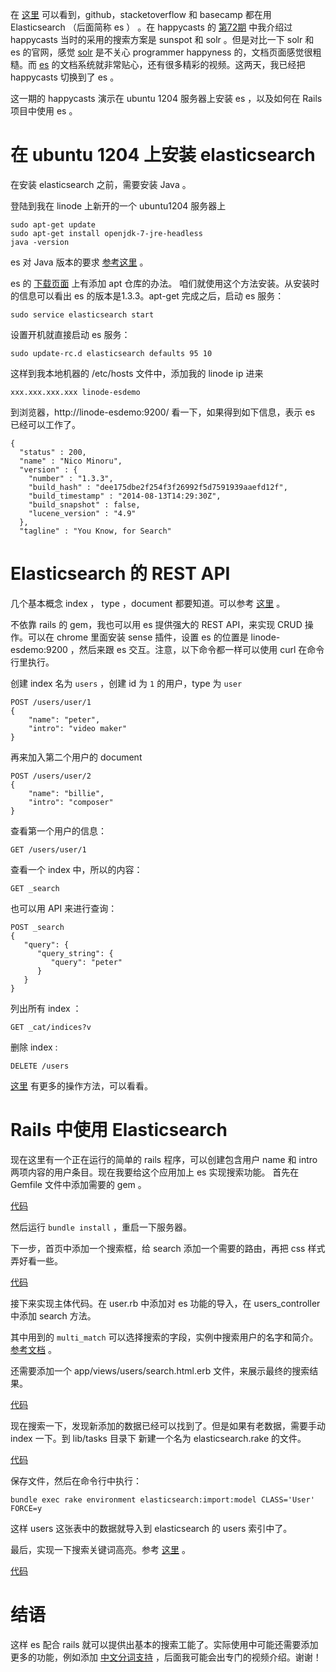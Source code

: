 <!-- this deprecate ep#72 -->

在 [这里](http://www.elasticsearch.org/case-study/) 可以看到，github，stacketoverflow 和 basecamp 都在用 Elasticsearch （后面简称 es ） 。在 happycasts 的 [第72期](http://haoduoshipin.com/episodes/72) 中我介绍过 happycasts 当时的采用的搜索方案是 sunspot 和 solr 。但是对比一下 solr 和 es 的官网，感觉 [solr](http://lucene.apache.org/solr/) 是不关心 programmer happyness 的，文档页面感觉很粗糙。而 [es](http://www.elasticsearch.org/) 的文档系统就非常贴心，还有很多精彩的视频。这两天，我已经把 happycasts 切换到了 es 。

这一期的 happycasts 演示在 ubuntu 1204 服务器上安装 es ，以及如何在 Rails 项目中使用 es 。

# 在 ubuntu 1204 上安装 elasticsearch

在安装 elasticsearch 之前，需要安装 Java 。

登陆到我在 linode 上新开的一个 ubuntu1204 服务器上

~~~
sudo apt-get update
sudo apt-get install openjdk-7-jre-headless
java -version
~~~

es 对 Java 版本的要求 [参考这里](http://www.elasticsearch.org/guide/en/elasticsearch/reference/current/setup.html) 。

es 的 [下载页面](http://www.elasticsearch.org/overview/elkdownloads/) 上有添加 apt 仓库的办法。 咱们就使用这个方法安装。从安装时的信息可以看出 es 的版本是1.3.3。apt-get 完成之后，启动 es 服务：

~~~
sudo service elasticsearch start
~~~

设置开机就直接启动 es 服务：

~~~
sudo update-rc.d elasticsearch defaults 95 10
~~~

这样到我本地机器的 /etc/hosts 文件中，添加我的 linode ip 进来

~~~
xxx.xxx.xxx.xxx linode-esdemo
~~~

到浏览器，http://linode-esdemo:9200/ 看一下，如果得到如下信息，表示 es 已经可以工作了。

~~~
{
  "status" : 200,
  "name" : "Nico Minoru",
  "version" : {
    "number" : "1.3.3",
    "build_hash" : "dee175dbe2f254f3f26992f5d7591939aaefd12f",
    "build_timestamp" : "2014-08-13T14:29:30Z",
    "build_snapshot" : false,
    "lucene_version" : "4.9"
  },
  "tagline" : "You Know, for Search"
~~~

# Elasticsearch 的 REST API

几个基本概念 index ， type ，document 都要知道。可以参考 [这里](http://www.elasticsearch.org/guide/en/elasticsearch/reference/current/_basic_concepts.html) 。

不依靠 rails 的 gem，我也可以用 es 提供强大的 REST API，来实现 CRUD 操作。可以在 chrome 里面安装 sense 插件，设置 es 的位置是 linode-esdemo:9200 ，然后来跟 es 交互。注意，以下命令都一样可以使用 curl 在命令行里执行。

创建 index 名为 `users` ，创建 id 为 `1` 的用户，type 为 `user`

~~~
POST /users/user/1
{
    "name": "peter",
    "intro": "video maker"
}
~~~

再来加入第二个用户的 document

~~~
POST /users/user/2
{
    "name": "billie",
    "intro": "composer"
}
~~~

查看第一个用户的信息：

~~~
GET /users/user/1
~~~

查看一个 index 中，所以的内容：

~~~
GET _search
~~~

也可以用 API 来进行查询：

~~~
POST _search
{
   "query": {
      "query_string": {
         "query": "peter"
      }
   }
}
~~~

列出所有 index ：

~~~
GET _cat/indices?v
~~~

删除 index :

~~~
DELETE /users
~~~

[这里](http://joelabrahamsson.com/elasticsearch-101/) 有更多的操作方法，可以看看。

# Rails 中使用 Elasticsearch

现在这里有一个正在运行的简单的 rails 程序，可以创建包含用户 name 和 intro 两项内容的用户条目。现在我要给这个应用加上 es 实现搜索功能。
首先在 Gemfile 文件中添加需要的 gem 。

[代码](https://github.com/happycasts/episode-104-demo/commit/df1dcc8973012e195532f0829add822b52b5116c)

然后运行 `bundle install` ，重启一下服务器。

下一步，首页中添加一个搜索框，给 search 添加一个需要的路由，再把 css 样式弄好看一些。

[代码](https://github.com/happycasts/episode-104-demo/commit/99043a1bbb159f575ae0a2f794768972fc89b390)

接下来实现主体代码。在 user.rb 中添加对 es 功能的导入，在 users_controller 中添加 search 方法。

其中用到的 `multi_match` 可以选择搜索的字段，实例中搜索用户的名字和简介。[参考文档](http://www.elasticsearch.org/guide/en/elasticsearch/reference/current/query-dsl-multi-match-query.html) 。

还需要添加一个  app/views/users/search.html.erb 文件，来展示最终的搜索结果。

[代码](https://github.com/happycasts/episode-104-demo/commit/c2814a6b0f2bf743f72cbc8b44285463870f87d6)

现在搜索一下，发现新添加的数据已经可以找到了。但是如果有老数据，需要手动 index 一下。到 lib/tasks 目录下
新建一个名为 elasticsearch.rake 的文件。

[代码](https://github.com/happycasts/episode-104-demo/commit/8ca7e04e708a84dd397f813bb475a4030f9c0b0f)

保存文件，然后在命令行中执行：

~~~
bundle exec rake environment elasticsearch:import:model CLASS='User' FORCE=y
~~~

这样 users 这张表中的数据就导入到 elasticsearch 的 users 索引中了。

最后，实现一下搜索关键词高亮。参考 [这里](http://www.elasticsearch.org/guide/en/elasticsearch/reference/current/search-request-highlighting.html) 。

[代码](https://github.com/happycasts/episode-104-demo/commit/ca07bd77c4f88c20a38f901f70854b12a8dbaa16)

# 结语

这样 es 配合 rails 就可以提供出基本的搜索工能了。实际使用中可能还需要添加更多的功能，例如添加 [中文分词支持](https://github.com/billie66/esdemo/wiki/ik) ，后面我可能会出专门的视频介绍。谢谢！